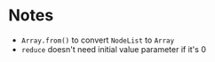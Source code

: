 # Notes

- `Array.from()` to convert `NodeList` to `Array`
- `reduce` doesn't need initial value parameter if it's 0